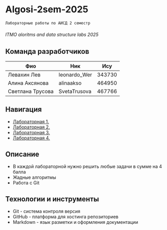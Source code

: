 # Algosi-2sem-2025
`Лабораторные работы по АИСД 2 семестр`
###### ITMO aloritms and data structure labs 2025

## Команда разработчиков
|   Фио            | Ник            | Ису     |
|  ------------    |------------    |---------|
|  Левахин Лев     |  leonardo_Wer  | 343730  |
|  Алина Аксянова  |  alinaakso     | 464950  |
| Светлана Трусова |  SvetaTrusova  | 467766  |

## Навигация
- [Лабораторная 1. ](lab1)
- [Лабораторная 2. ](lab2)
- [Лабораторная 3. ](lab3)
- [Лабораторная 4. ](lab4)

## Описание
+ В каждой лабораторной нужно решить любые задачи в сумме на 4 балла
+ Жадные алгоритмы
+ Работа с Git
  
## Технологии и инструменты
+ Git - система контроля версия
+ GitHub - платформа для хостинга репозиториев
+ Markdown - язык разметки и оформления документации
